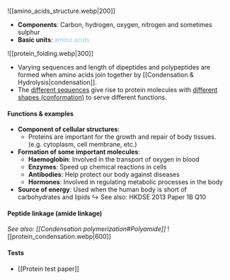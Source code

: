 ![[amino_acids_structure.webp|200]]
- **Components**: Carbon, hydrogen, oxygen, nitrogen and sometimes sulphur
- **Basic units**: <span style="color: skyblue">amino acids</span>

![[protein_folding.webp|300]]
- Varying sequences and length of dipeptides and polypeptides are formed when amino acids join together by [[Condensation & Hydrolysis|condensation]].
- The <u>different sequences</u> give rise to protein molecules with <u>different shapes (conformation)</u> to serve different functions.

#### Functions & examples
- **Component of cellular structures**:
	- Proteins are important for the growth and repair of body tissues.
	  (e.g. cytoplasm, cell membrane, etc.)
- **Formation of some important molecules**:
	- **Haemoglobin**: Involved in the transport of oxygen in blood
	- **Enzymes**: Speed up chemical reactions in cells
	- **Antibodies**: Help protect our body against diseases
	- **Hormones**: Involved in regulating metabolic processes in the body
- **Source of energy**: Used when the human body is short of carbohydrates and lipids
↪️ See also: HKDSE 2013 Paper 1B Q10

#### Peptide linkage (amide linkage)
*See also: [[Condensation polymerization#Polyamide]]*
![[protein_condensation.webp|600]]

#### Tests
- [[Protein test paper]]
